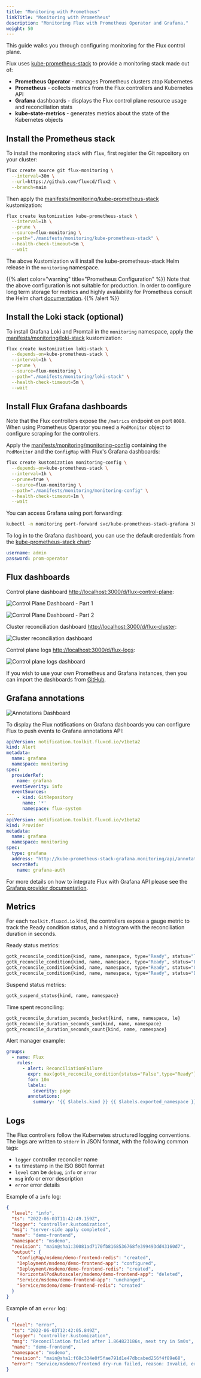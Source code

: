 ```yaml
---
title: "Monitoring with Prometheus"
linkTitle: "Monitoring with Prometheus"
description: "Monitoring Flux with Prometheus Operator and Grafana."
weight: 50
---
```


This guide walks you through configuring monitoring for the Flux control plane.

Flux uses [kube-prometheus-stack](https://github.com/prometheus-community/helm-charts/tree/main/charts/kube-prometheus-stack)
to provide a monitoring stack made out of:

* **Prometheus Operator** - manages Prometheus clusters atop Kubernetes
* **Prometheus** - collects metrics from the Flux controllers and Kubernetes API
* **Grafana** dashboards - displays the Flux control plane resource usage and reconciliation stats
* **kube-state-metrics** - generates metrics about the state of the Kubernetes objects

## Install the Prometheus stack

To install the monitoring stack with `flux`, first register the Git repository on your cluster:

```sh
flux create source git flux-monitoring \
  --interval=30m \
  --url=https://github.com/fluxcd/flux2 \
  --branch=main
```

Then apply the [manifests/monitoring/kube-prometheus-stack](https://github.com/fluxcd/flux2/tree/main/manifests/monitoring/kube-prometheus-stack)
kustomization:

```sh
flux create kustomization kube-prometheus-stack \
  --interval=1h \
  --prune \
  --source=flux-monitoring \
  --path="./manifests/monitoring/kube-prometheus-stack" \
  --health-check-timeout=5m \
  --wait
```

The above Kustomization will install the kube-prometheus-stack Helm release in the `monitoring` namespace.

{{% alert color="warning" title="Prometheus Configuration" %}}
Note that the above configuration is not suitable for production.
In order to configure long term storage for metrics
and highly availability for Prometheus consult the Helm
chart [documentation](https://github.com/prometheus-community/helm-charts/tree/main/charts/kube-prometheus-stack).
{{% /alert %}}

## Install the Loki stack (optional)

To install Grafana Loki and Promtail in the `monitoring` namespace, apply the
[manifests/monitoring/loki-stack](https://github.com/fluxcd/flux2/tree/main/manifests/monitoring/loki-stack)
kustomization:

```sh
flux create kustomization loki-stack \
  --depends-on=kube-prometheus-stack \
  --interval=1h \
  --prune \
  --source=flux-monitoring \
  --path="./manifests/monitoring/loki-stack" \
  --health-check-timeout=5m \
  --wait
```

## Install Flux Grafana dashboards

Note that the Flux controllers expose the `/metrics` endpoint on port `8080`.
When using Prometheus Operator you need a `PodMonitor` object to configure scraping for the controllers.

Apply the [manifests/monitoring/monitoring-config](https://github.com/fluxcd/flux2/tree/main/manifests/monitoring/monitoring-config)
containing the `PodMonitor` and the `ConfigMap` with Flux's Grafana dashboards:

```sh
flux create kustomization monitoring-config \
  --depends-on=kube-prometheus-stack \
  --interval=1h \
  --prune=true \
  --source=flux-monitoring \
  --path="./manifests/monitoring/monitoring-config" \
  --health-check-timeout=1m \
  --wait
```

You can access Grafana using port forwarding:

```sh
kubectl -n monitoring port-forward svc/kube-prometheus-stack-grafana 3000:80
```

To log in to the Grafana dashboard, you can use the default credentials from the
[kube-prometheus-stack chart](https://github.com/prometheus-community/helm-charts/blob/main/charts/kube-prometheus-stack/values.yaml):

```yaml
username: admin
password: prom-operator
```

## Flux dashboards

Control plane dashboard [http://localhost:3000/d/flux-control-plane](http://localhost:3000/d/flux-control-plane/flux-control-plane):

![Control Plane Dashboard - Part 1](/img/cp-dashboard-p1.png)

![Control Plane Dashboard - Part 2](/img/cp-dashboard-p2.png)

Cluster reconciliation dashboard [http://localhost:3000/d/flux-cluster](http://localhost:3000/d/flux-cluster/flux-cluster-stats):

![Cluster reconciliation dashboard](/img/cluster-dashboard.png)

Control plane logs [http://localhost:3000/d/flux-logs](http://localhost:3000/d/flux-logs/flux-logs):

![Control plane logs dashboard](/img/logs-dashboard.png)

If you wish to use your own Prometheus and Grafana instances, then you can import the dashboards from
[GitHub](https://github.com/fluxcd/flux2/tree/main/manifests/monitoring/monitoring-config/dashboards).

## Grafana annotations

![Annotations Dashboard](/img/grafana-annotation.png)

To display the Flux notifications on Grafana dashboards
you can configure Flux to push events to Grafana annotations API:

```yaml
apiVersion: notification.toolkit.fluxcd.io/v1beta2
kind: Alert
metadata:
  name: grafana
  namespace: monitoring
spec:
  providerRef:
    name: grafana
  eventSeverity: info
  eventSources:
    - kind: GitRepository
      name: '*'
      namespace: flux-system
---
apiVersion: notification.toolkit.fluxcd.io/v1beta2
kind: Provider
metadata:
  name: grafana
  namespace: monitoring
spec:
  type: grafana
  address: "http://kube-prometheus-stack-grafana.monitoring/api/annotations"
  secretRef:
    name: grafana-auth
```

For more details on how to integrate Flux with Grafana API please see the
[Grafana provider documentation](/flux/components/notification/provider/#grafana).

## Metrics

For each `toolkit.fluxcd.io` kind,
the controllers expose a gauge metric to track the Ready condition status,
and a histogram with the reconciliation duration in seconds.

Ready status metrics:

```sh
gotk_reconcile_condition{kind, name, namespace, type="Ready", status="True"}
gotk_reconcile_condition{kind, name, namespace, type="Ready", status="False"}
gotk_reconcile_condition{kind, name, namespace, type="Ready", status="Unknown"}
gotk_reconcile_condition{kind, name, namespace, type="Ready", status="Deleted"}
```

Suspend status metrics:

```sh
gotk_suspend_status{kind, name, namespace}
```

Time spent reconciling:

```sh
gotk_reconcile_duration_seconds_bucket{kind, name, namespace, le}
gotk_reconcile_duration_seconds_sum{kind, name, namespace}
gotk_reconcile_duration_seconds_count{kind, name, namespace}
```

Alert manager example:

```yaml
groups:
  - name: Flux
    rules:
      - alert: ReconciliationFailure
        expr: max(gotk_reconcile_condition{status="False",type="Ready"}) by (exported_namespace, name, kind) + on(exported_namespace, name, kind) (max(gotk_reconcile_condition{status="Deleted"}) by (exported_namespace, name, kind)) * 2 == 1
        for: 10m
        labels:
          severity: page
        annotations:
          summary: '{{ $labels.kind }} {{ $labels.exported_namespace }}/{{ $labels.name }} reconciliation has been failing for more than ten minutes.'
```

## Logs

The Flux controllers follow the Kubernetes structured logging conventions.
The logs are written to `stderr` in JSON format, with the following common tags:

- `logger` controller reconciler name
- `ts` timestamp in the ISO 8601 format
- `level` can be `debug`, `info` or `error`
- `msg` info or error description
- `error` error details

Example of a `info` log:

```json
{
  "level": "info",
  "ts": "2022-06-03T11:42:49.159Z",
  "logger": "controller.kustomization",
  "msg": "server-side apply completed",
  "name": "demo-frontend",
  "namespace": "msdemo",
  "revision": "main@sha1:30081ad7170fb8168536768fe399493dd43160d7",
  "output": {
    "ConfigMap/msdemo/demo-frontend-redis": "created",
    "Deployment/msdemo/demo-frontend-app": "configured",
    "Deployment/msdemo/demo-frontend-redis": "created",
    "HorizontalPodAutoscaler/msdemo/demo-frontend-app": "deleted",
    "Service/msdemo/demo-frontend-app": "unchanged",
    "Service/msdemo/demo-frontend-redis": "created"
  }
}
```

Example of an `error` log:

```json
{
  "level": "error",
  "ts": "2022-06-03T12:42:05.849Z",
  "logger": "controller.kustomization",
  "msg": "Reconciliation failed after 1.864823186s, next try in 5m0s",
  "name": "demo-frontend",
  "namespace": "msdemo",
  "revision": "main@sha1:f68c334e0f5fae791d1e47dbcabed256f4f89e68",
  "error": "Service/msdemo/frontend dry-run failed, reason: Invalid, error: Service frontend is invalid: spec.type: Unsupported value: Ingress"
}
```
